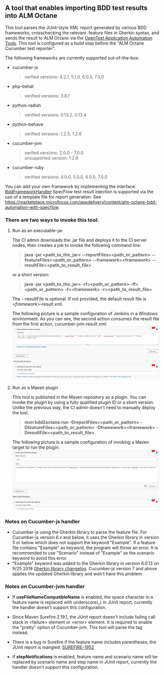 ## A tool that enables importing BDD test results into ALM Octane

This tool parses the JUnit-style XML report generated by various BDD frameworks, crosschecking
the relevant .feature files in Gherkin syntax, 
and sends the result to ALM Octane via the 
[OpenText Application Automation Tools](https://plugins.jenkins.io/hp-application-automation-tools-plugin/).
This tool is configured as a build step before the "ALM Octane Cucumber test reporter". 

The following frameworks are currently supported out-of-the-box: 
- cucumber-js
  > verfied versions: 4.2.1, 5.1.0, 6.0.5, 7.3.0
- php-behat
  > verified versions: 3.8.1
- python-radish
  > verified versions: 0.13.2, 0.13.4 
- python-behave
  > verified versions: 1.2.5, 1.2.6
- cucumber-jvm
  > verifed versions: 2.0.0 - 7.0.0  
  > unsupported version: 1.2.6
- cucumber-ruby
  > verified versions: 4.0.0, 5.0.0, 6.0.0, 7.0.0

You can add your own framework by implementing the interface: [BddFrameworkHandler](./src/main/java/com/microfocus/bdd/api/BddFrameworkHandler.java)
SpecFlow test result injection is supported via the use of a template file for report generation. See https://marketplace.microfocus.com/appdelivery/content/alm-octane-bdd-automation-with-specflow.

### There are two ways to invoke this tool:
 1. Run as an executable-jar
    
    The CI admin downloads the .jar file and deploys it to the CI server nodes,
    then creates a job to invoke the following command line: 
     
    >**java -jar <path_to_the_jar> --reportFiles=<path_or_pattern> --featureFiles=<path_or_pattern> --framework=\<framework> --resultFile=\<path_to_result_file>**
    
    or a short version:
    > **java -jar <path_to_the_jar> -rf=<path_or_pattern> -ff=<path_or_pattern> -f=\<framework> -r=\<path_to_result_file>**
    
    The --resultFile is optional. If not provided, the default result file is <*framework*>-result.xml. 
     
    The following picture is a sample configuration of Jenkins in a Windows environment. As you can see, the second action consumes the result
    file from the first action, cucumber-jvm-result.xml:
    ![Run as jar](./run_as_jar.png)

 2. Run as a Maven plugin

    This tool is published in the Maven repository as a plugin. You can invoke the plugin by using a fully qualified plugin ID
    or a short version. Unlike the previous way, the CI admin doesn't need to manually deploy the tool.

    > **mvn bdd2octane:run -DreportFiles=<path_or_pattern> -DfeatureFiles=<path_or_pattern> -Dframework=\<framework> -DresultFile=<path_to_result_file>**

    The following picture is a sample configuration of invoking a Maven target to run the plugin.
    ![Run as mvn](./run_as_mvn.png)

### Notes on Cucumber-js handler

* Cucumber-js using the Gherkin library to parse the feature file. For Cucumber-js version 6.x and below, it uses the Gherkin
  library in version 5 or below which does not support the keyword "Example". 
  If a feature file contains "Example" as keyword, the program will throw an error.
  It is recommended to use "Scenario" instead of "Example" as the scenario keyword to avoid this error.
* "Example" keyword was added to the Gherkin library in version 6.0.13 on 9/25
  2018 [Gherkin library changelog](https://github.com/cucumber/common/blob/main/gherkin/CHANGELOG.md#6013---2018-09-25).
  Cucumber-js version 7 and above applies the updated Gherkin library and won't have this problem.

### Notes on Cucumber-jvm handler
* If **useFileNameCompatibleName** is enabled, the space character in a feature name is replaced with underscore(_) in JUnit report,
  currently the handler doesn't support this configuration.
    
* Since Maven Surefire 2.19.1, the JUnit report doesn't include failing call stack in \<failure> element or \<error> element. 
It is required to enable the "pretty" option of Cucumber-jvm. This tool will parse the <system-out> tag instead.
  
* There is a bug in Surefire if the feature name includes parentheses, the JUnit report is mangled. [SUREFIRE-1952](https://issues.apache.org/jira/browse/SUREFIRE-1952)

* If **stepNotifications** is enabled, feature name and scenario name will be replaced by scenario name and step name in JUnit report,
  currently the handler doesn't support this configuration.
